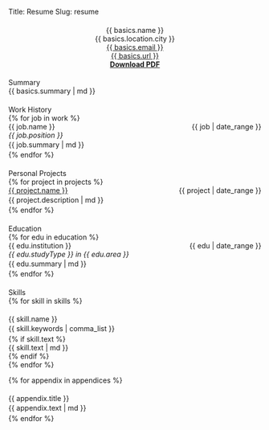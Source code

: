 Title: Resume
Slug: resume

<div class="content resume-content">
  <div class="resume-header">
    <h1>{{ basics.name }}</h1>
    <div class="contact-info">
      <p>{{ basics.location.city }}</p>
      <p><a href="mailto:{{ basics.email }}">{{ basics.email }}</a></p>
      <p><a href="{{ basics.url }}">{{ basics.url }}</a></p>
      <p><strong><a href="/downloads/resume.pdf">Download PDF</a></strong></p>
    </div>
  </div>

  <section class="summary">
    <h2>Summary</h2>
    {{ basics.summary | md }}
  </section>

  <section class="work-history">
    <h2>Work History</h2>
    {% for job in work %}
    <div class="job">
      <div class="job-header">
        <h3>{{ job.name }}</h3>
        <span class="dates">{{ job | date_range }}</span>
      </div>
      <div class="position">{{ job.position }}</div>
      <div class="job-summary">{{ job.summary | md }}</div>
    </div>
    {% endfor %}
  </section>

  <section class="projects">
    <h2>Personal Projects</h2>
    {% for project in projects %}
    <div class="project">
      <div class="project-header">
        <h3><a href="{{ project.url }}">{{ project.name }}</a></h3>
        <span class="dates">{{ project | date_range }}</span>
      </div>
      <div class="project-description">{{ project.description | md }}</div>
    </div>
    {% endfor %}
  </section>

  <section class="education">
    <h2>Education</h2>
    {% for edu in education %}
    <div class="education-item">
      <div class="education-header">
        <h3>{{ edu.institution }}</h3>
        <span class="dates">{{ edu | date_range }}</span>
      </div>
      <div class="degree">{{ edu.studyType }} in {{ edu.area }}</div>
      <div class="education-summary">{{ edu.summary | md }}</div>
    </div>
    {% endfor %}
  </section>

  <section class="skills">
    <h2>Skills</h2>
    {% for skill in skills %}
    <div class="skill-group">
      <h4>{{ skill.name }}</h4>
      <div class="skill-keywords">{{ skill.keywords | comma_list }}</div>
      {% if skill.text %}
      <div class="skill-text">{{ skill.text | md }}</div>
      {% endif %}
    </div>
    {% endfor %}
  </section>

  {% for appendix in appendices %}
  <section class="appendix">
    <h2>{{ appendix.title }}</h2>
    <div class="appendix-content">{{ appendix.text | md }}</div>
  </section>
  {% endfor %}
</div>

<style>
.resume-content {
  max-width: 800px;
  margin: 0 auto;
}

.resume-header {
  text-align: center;
  margin-bottom: var(--space-8);
  border-bottom: 2px solid var(--gray-9);
  padding-bottom: var(--space-6);
}

.resume-header h1 {
  font-size: var(--font-size-3xl);
  font-weight: var(--font-weight-bold);
  margin-bottom: var(--space-4);
  color: var(--text-primary);
}

.contact-info p {
  margin: var(--space-1) 0;
  color: var(--text-secondary);
}

.resume-content section {
  margin-bottom: var(--space-8);
}

.resume-content h2 {
  font-size: var(--font-size-xl);
  font-weight: var(--font-weight-semibold);
  color: var(--accent-primary);
  border-bottom: 1px solid var(--gray-9);
  padding-bottom: var(--space-2);
  margin-bottom: var(--space-6);
}

.job, .project, .education-item {
  margin-bottom: var(--space-6);
  padding-bottom: var(--space-4);
  border-bottom: 1px solid var(--gray-11);
}

.job:last-child, .project:last-child, .education-item:last-child {
  border-bottom: none;
}

.job-header, .project-header, .education-header {
  display: flex;
  justify-content: space-between;
  align-items: baseline;
  margin-bottom: var(--space-2);
}

.job-header h3, .project-header h3, .education-header h3 {
  font-size: var(--font-size-lg);
  font-weight: var(--font-weight-medium);
  color: var(--text-primary);
  margin: 0;
}

.dates {
  font-size: var(--font-size-sm);
  color: var(--text-muted);
  font-weight: var(--font-weight-normal);
}

.position, .degree {
  font-size: var(--font-size-base);
  color: var(--text-secondary);
  font-style: italic;
  margin-bottom: var(--space-3);
}

.job-summary, .project-description, .education-summary {
  color: var(--text-secondary);
  line-height: 1.6;
}

.skill-group {
  margin-bottom: var(--space-4);
}

.skill-group h4 {
  font-size: var(--font-size-base);
  font-weight: var(--font-weight-medium);
  color: var(--text-primary);
  margin-bottom: var(--space-2);
}

.skill-keywords {
  color: var(--text-secondary);
  line-height: 1.6;
}

.skill-text {
  margin-top: var(--space-2);
  color: var(--text-muted);
  font-size: var(--font-size-sm);
}

.appendix-content {
  color: var(--text-secondary);
  line-height: 1.6;
}

@media (max-width: 768px) {
  .job-header, .project-header, .education-header {
    flex-direction: column;
    align-items: flex-start;
  }
  
  .dates {
    margin-top: var(--space-1);
  }
}
</style>